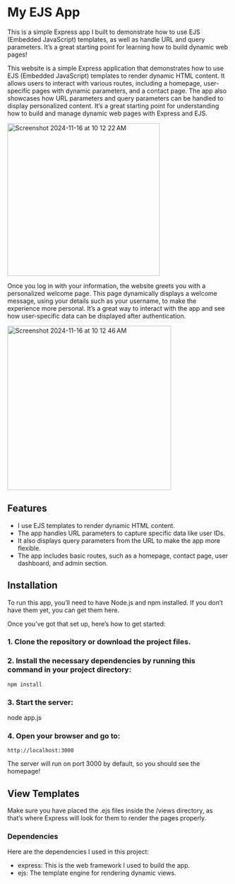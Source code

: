 # My EJS App

This is a simple Express app I built to demonstrate how to use EJS (Embedded JavaScript) templates, as well as handle URL and query parameters. It’s a great starting point for learning how to build dynamic web pages!


This website is a simple Express application that demonstrates how to use EJS (Embedded JavaScript) templates to render dynamic HTML content. It allows users to interact with various routes, including a homepage, user-specific pages with dynamic parameters, and a contact page. The app also showcases how URL parameters and query parameters can be handled to display personalized content. It’s a great starting point for understanding how to build and manage dynamic web pages with Express and EJS.

<img width="345" alt="Screenshot 2024-11-16 at 10 12 22 AM" src="https://github.com/user-attachments/assets/37ede8db-35e4-4408-a566-afdc1720e1fb">

Once you log in with your information, the website greets you with a personalized welcome page. This page dynamically displays a welcome message, using your details such as your username, to make the experience more personal. It’s a great way to interact with the app and see how user-specific data can be displayed after authentication.

<img width="371" alt="Screenshot 2024-11-16 at 10 12 46 AM" src="https://github.com/user-attachments/assets/95392df9-b6df-49f3-a0ef-ab71ead4e737">

## Features

- I use EJS templates to render dynamic HTML content.
- The app handles URL parameters to capture specific data like user IDs.
- It also displays query parameters from the URL to make the app more flexible.
- The app includes basic routes, such as a homepage, contact page, user dashboard, and admin section.

## Installation

To run this app, you’ll need to have Node.js and npm installed. If you don’t have them yet, you can get them here.

Once you’ve got that set up, here’s how to get started:

### 1. Clone the repository or download the project files.

### 2. Install the necessary dependencies by running this command in your project directory:

```
npm install
```

### 3. Start the server:

node app.js

### 4. Open your browser and go to:

```
http://localhost:3000
```

The server will run on port 3000 by default, so you should see the homepage!

## View Templates

Make sure you have placed the .ejs files inside the /views directory, as that’s where Express will look for them to render the pages properly.

### Dependencies

Here are the dependencies I used in this project:
- express: This is the web framework I used to build the app.
- ejs: The template engine for rendering dynamic views.
